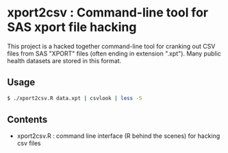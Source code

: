 xport2csv : Command-line tool for SAS xport file hacking
========================================================
This project is a hacked together command-line tool for cranking out CSV files
from SAS "XPORT" files (often ending in extension ".xpt"). Many public health
datasets are stored in this format.

Usage
-----

```sh
$ ./xport2csv.R data.xpt | csvlook | less -S
```

Contents
--------
- xport2csv.R : command line interface (R behind the scenes) for hacking csv
  files
